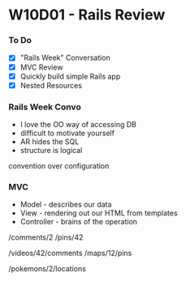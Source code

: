 # W10D01 - Rails Review

### To Do
- [x] "Rails Week" Conversation
- [x] MVC Review
- [x] Quickly build simple Rails app
- [x] Nested Resources

### Rails Week Convo
* I love the OO way of accessing DB
* difficult to motivate yourself
* AR hides the SQL
* structure is logical


convention over configuration


### MVC
* Model - describes our data
* View - rendering out our HTML from templates
* Controller - brains of the operation


/comments/2
/pins/42

/videos/42/comments
/maps/12/pins

/pokemons/2/locations












